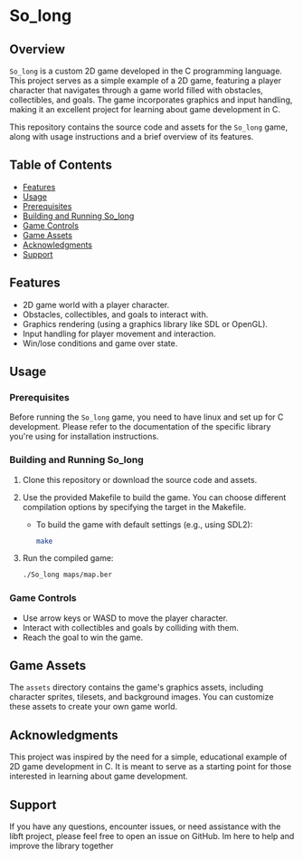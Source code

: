 # So_long

## Overview

`So_long` is a custom 2D game developed in the C programming language. This project serves as a simple example of a 2D game, featuring a player character that navigates through a game world filled with obstacles, collectibles, and goals. The game incorporates graphics and input handling, making it an excellent project for learning about game development in C.

This repository contains the source code and assets for the `So_long` game, along with usage instructions and a brief overview of its features.

## Table of Contents

- [Features](#features)
- [Usage](#usage)
- [Prerequisites](#prerequisites)
- [Building and Running So_long](#building-and-running-so_long)
- [Game Controls](#game-controls)
- [Game Assets](#game-assets)
- [Acknowledgments](#acknowledgments)
- [Support](#support)

## Features

- 2D game world with a player character.
- Obstacles, collectibles, and goals to interact with.
- Graphics rendering (using a graphics library like SDL or OpenGL).
- Input handling for player movement and interaction.
- Win/lose conditions and game over state.

## Usage

### Prerequisites

Before running the `So_long` game, you need to have linux and set up for C development. Please refer to the documentation of the specific library you're using for installation instructions.

### Building and Running So_long

1. Clone this repository or download the source code and assets.

3. Use the provided Makefile to build the game. You can choose different compilation options by specifying the target in the Makefile.

    - To build the game with default settings (e.g., using SDL2):

        ```bash
        make
        ```

4. Run the compiled game:

    ```bash
    ./So_long maps/map.ber
    ```

### Game Controls

- Use arrow keys or WASD to move the player character.
- Interact with collectibles and goals by colliding with them.
- Reach the goal to win the game.

## Game Assets

The `assets` directory contains the game's graphics assets, including character sprites, tilesets, and background images. You can customize these assets to create your own game world.

## Acknowledgments

This project was inspired by the need for a simple, educational example of 2D game development in C. It is meant to serve as a starting point for those interested in learning about game development.

## Support 

If you have any questions, encounter issues, or need assistance with the libft project, please feel free to open an issue on GitHub. Im here to help and improve the library together
